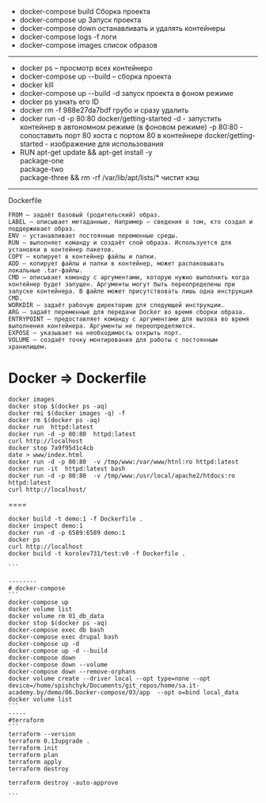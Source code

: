* docker-compose build Сборка проекта
* docker-compose up Запуск проекта
* docker-compose down останавливать и удалять контейнеры
* docker-compose logs -f логи
* docker-compose images список образов

-----------
* docker ps – просмотр всех контейнеро
* docker-compose up --build – сборка проекта
* docker kill
* docker-compose up --build -d запуск проекта в фоном режиме
* docker ps узнать его ID
* docker rm -f 988e27da7bdf  грубо и сразу удалить
* docker run -d -p 80:80 docker/getting-started
    -d - запустить контейнер в автономном режиме (в фоновом режиме)
     -p 80:80 - сопоставить порт 80 хоста с портом 80 в контейнере
      docker/getting-started - изображение для использования
* RUN apt-get update && apt-get install -y \
    package-one \
    package-two \
    package-three
 && rm -rf /var/lib/apt/lists/*  чистит кэш

-----------
Dockerfile
```
FROM — задаёт базовый (родительский) образ.
LABEL — описывает метаданные. Например — сведения о том, кто создал и поддерживает образ.
ENV — устанавливает постоянные переменные среды.
RUN — выполняет команду и создаёт слой образа. Используется для установки в контейнер пакетов.
COPY — копирует в контейнер файлы и папки.
ADD — копирует файлы и папки в контейнер, может распаковывать локальные .tar-файлы.
CMD — описывает команду с аргументами, которую нужно выполнить когда контейнер будет запущен. Аргументы могут быть переопределены при запуске контейнера. В файле может присутствовать лишь одна инструкция CMD.
WORKDIR — задаёт рабочую директорию для следующей инструкции.
ARG — задаёт переменные для передачи Docker во время сборки образа.
ENTRYPOINT — предоставляет команду с аргументами для вызова во время выполнения контейнера. Аргументы не переопределяются.
EXPOSE — указывает на необходимость открыть порт.
VOLUME — создаёт точку монтирования для работы с постоянным хранилищем.
```

# Docker => Dockerfile
```
docker images
docker stop $(docker ps -aq)
docker rmi $(docker images -q) -f
docker rm $(docker ps -aq)
docker run  httpd:latest
docker run -d -p 80:80  httpd:latest
curl http://localhost
docker stop 7a9f95d1c4cb
date > www/index.html
docker run -d -p 80:80  -v /tmp/www:/var/www/htnl:ro httpd:latest
docker run -it  httpd:latest bash
docker run -d -p 80:80  -v /tmp/www:/usr/local/apache2/htdocs:ro httpd:latest
curl http://localhost/
```
====
````
docker build -t demo:1 -f Dockerfile .
docker inspect demo:1
docker run -d -p 6589:6589 demo:1
docker ps
curl http://localhost
docker build -t korolev731/test:v0 -f Dockerfile .

```

--------
# docker-compose 
```
docker-compose up
docker volume list
docker volume rm 01_db_data
docker stop $(docker ps -aq)
docker-compose exec db bash
docker-compose exec drupal bash
docker-compose up -d
docker-compose up -d --build
docker-compose down
docker-compose down --volume
docker-compose down --remove-orphans
docker volume create --driver local --opt type=none --opt device=/home/spishchyk/Documents/git_repos/home/sa.it-academy.by/demo/06.Docker-compose/03/app  --opt o=bind local_data
docker volume list
```
-----
#terraform 
```
terraform --version
terraform 0.13upgrade .
terraform init
terraform plan
terraform apply
terraform destroy

terraform destroy -auto-approve

```